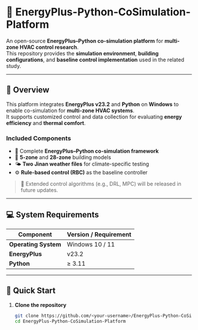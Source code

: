 # 🏢 EnergyPlus-Python-CoSimulation-Platform

An open-source **EnergyPlus–Python co-simulation platform** for **multi-zone HVAC control research**.  
This repository provides the **simulation environment**, **building configurations**, and **baseline control implementation** used in the related study.

---

## 🌟 Overview

This platform integrates **EnergyPlus v23.2** and **Python** on **Windows** to enable co-simulation for **multi-zone HVAC systems**.  
It supports customized control and data collection for evaluating **energy efficiency** and **thermal comfort**.

### Included Components

- 🧩 Complete **EnergyPlus–Python co-simulation framework**  
- 🏢 **5-zone** and **28-zone** building models  
- 🌤 **Two Jinan weather files** for climate-specific testing  
- ⚙️ **Rule-based control (RBC)** as the baseline controller  

> 🔄 Extended control algorithms (e.g., DRL, MPC) will be released in future updates.

---

## 💻 System Requirements

| Component | Version / Requirement |
|------------|------------------------|
| **Operating System** | Windows 10 / 11 |
| **EnergyPlus** | v23.2 |
| **Python** | ≥ 3.11 |
---

## 🚀 Quick Start

1. **Clone the repository**
   ```bash
   git clone https://github.com/<your-username>/EnergyPlus-Python-CoSimulation-Platform.git
   cd EnergyPlus-Python-CoSimulation-Platform
